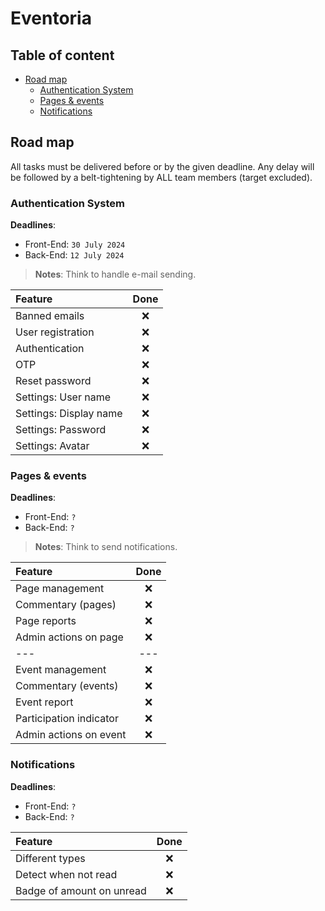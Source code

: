 # Eventoria

## Table of content
- [Road map](#road-map)
    - [Authentication System](#authentication-system)
    - [Pages & events](#pages--events)
    - [Notifications](#notifications)

## Road map
All tasks must be delivered before or by the given deadline. Any delay will be followed by a belt-tightening by ALL team members (target excluded).

### Authentication System
**Deadlines**:
- Front-End: `30 July 2024`
- Back-End: `12 July 2024`

> **Notes**:
> Think to handle e-mail sending.

| Feature                | Done |
|:-----------------------|:----:|
| Banned emails          |  ❌   |
| User registration      |  ❌   |
| Authentication         |  ❌   |
| OTP                    |  ❌   |
| Reset password         |  ❌   |
| Settings: User name    |  ❌   |
| Settings: Display name |  ❌   |
| Settings: Password     |  ❌   |
| Settings: Avatar       |  ❌   |

### Pages & events
**Deadlines**:
- Front-End: `?`
- Back-End: `?`

> **Notes**:
> Think to send notifications.

| Feature                 | Done |
|:------------------------|:----:|
| Page management         |  ❌   |
| Commentary (pages)      |  ❌   |
| Page reports            |  ❌   |
| Admin actions on page   |  ❌   |
| ---                     | ---  |
| Event management        |  ❌   |
| Commentary (events)     |  ❌   |
| Event report            |  ❌   |
| Participation indicator |  ❌   |
| Admin actions on event  |  ❌   |

### Notifications
**Deadlines**:
- Front-End: `?`
- Back-End: `?`

| Feature                   | Done |
|:--------------------------|:----:|
| Different types           |  ❌   |
| Detect when not read      |  ❌   |
| Badge of amount on unread |  ❌   |
